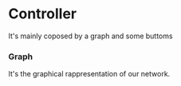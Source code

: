 # Controller

It's mainly coposed by a graph and some buttoms

### Graph
It's the graphical rappresentation of our network. 